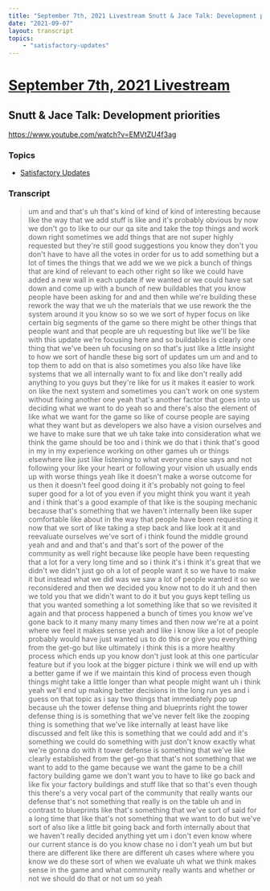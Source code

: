 ```yaml
---
title: "September 7th, 2021 Livestream Snutt & Jace Talk: Development priorities"
date: "2021-09-07"
layout: transcript
topics:
    - "satisfactory-updates"
---
```

# [September 7th, 2021 Livestream](../2021-09-07.md)
## Snutt & Jace Talk: Development priorities
https://www.youtube.com/watch?v=EMVtZU4f3ag

### Topics
* [Satisfactory Updates](../topics/satisfactory-updates.md)

### Transcript

> um and and that's uh that's kind of kind of kind of interesting because like the way that we add stuff is like and it's probably obvious by now we don't go to like to our our qa site and take the top things and work down right sometimes we add things that are not super highly requested but they're still good suggestions you know they don't you don't have to have all the votes in order for us to add something but a lot of times the things that we add we we we pick a bunch of things that are kind of relevant to each other right so like we could have added a new wall in each update if we wanted or we could have sat down and come up with a bunch of new buildables that you know people have been asking for and and then while we're building these rework the way that we uh the materials that we use rework the the system around it you know so so we we sort of hyper focus on like certain big segments of the game so there might be other things that people want and that people are uh requesting but like we'll be like with this update we're focusing here and so buildables is clearly one thing that we've been uh focusing on so that's just like a little insight to how we sort of handle these big sort of updates um um and and to top them to add on that is also sometimes you also like have like systems that we all internally want to fix and like don't really add anything to you guys but they're like for us it makes it easier to work on like the next system and sometimes you can't work on one system without fixing another one yeah that's another factor that goes into us deciding what we want to do yeah so and there's also the element of like what we want for the game so like of course people are saying what they want but as developers we also have a vision ourselves and we have to make sure that we uh take take into consideration what we think the game should be too and i think we do that i think that's good in my in my experience working on other games uh or things elsewhere like just like listening to what everyone else says and not following your like your heart or following your vision uh usually ends up with worse things yeah like it doesn't make a worse outcome for us then it doesn't feel good doing it it's probably not going to feel super good for a lot of you even if you might think you want it yeah and i think that's a good example of that like is the souping mechanic because that's something that we haven't internally been like super comfortable like about in the way that people have been requesting it now that we sort of like taking a step back and like look at it and reevaluate ourselves we've sort of i think found the middle ground yeah and and and that's and that's sort of the power of the community as well right because like people have been requesting that a lot for a very long time and so i think it's i think it's great that we didn't we didn't just go oh a lot of people want it so we have to make it but instead what we did was we saw a lot of people wanted it so we reconsidered and then we decided you know not to do it uh and then we told you that we didn't want to do it but you guys kept telling us that you wanted something a lot something like that so we revisited it again and that process happened a bunch of times you know we've gone back to it many many many times and then now we're at a point where we feel it makes sense yeah and like i know like a lot of people probably would have just wanted us to do this or give you everything from the get-go but like ultimately i think this is a more healthy process which ends up you know don't just look at this one particular feature but if you look at the bigger picture i think we will end up with a better game if we if we maintain this kind of process even though things might take a little longer than what people might want uh i think yeah we'll end up making better decisions in the long run yes and i guess on that topic as i say two things that immediately pop up because uh the tower defense thing and blueprints right the tower defense thing is is something that we've never felt like the zooping thing is something that we've like internally at least have like discussed and felt like this is something that we could add and it's something we could do something with just don't know exactly what we're gonna do with it tower defense is something that we've like clearly established from the get-go that that's not something that we want to add to the game because we want the game to be a chill factory building game we don't want you to have to like go back and like fix your factory buildings and stuff like that so that's even though this there's a very vocal part of the community that really wants our defense that's not something that really is on the table uh and in contrast to blueprints like that's something that we've sort of said for a long time that like that's not something that we want to do but we've sort of also like a little bit going back and forth internally about that we haven't really decided anything yet um i don't even know where our current stance is do you know chase no i don't yeah um but but there are different like there are different uh cases where where you know we do these sort of when we evaluate uh what we think makes sense in the game and what community really wants and whether or not we should do that or not um so yeah
